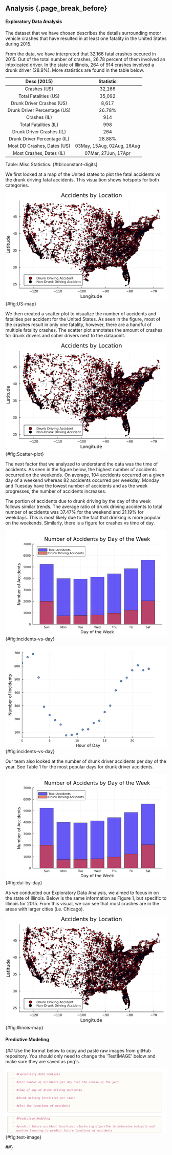 ## Analysis {.page_break_before}

#### Exploratory Data Analysis

The dataset that we have chosen describes the details surrounding motor vehicle crashes that have resulted in at least one fatality in the United States during 2015. 

From the data, we have interpreted that 32,166 fatal crashes occured in 2015. Out of the total number of crashes, 26.78 percent of them involved an intoxicated driver. In the state of Illinois, 264 of 914 crashes involved a drunk driver (28.9%). More statistics are found in the table below. 

| Desc (2015)        | Statistic        | 
|:-----------------:|:-------------:|
| Crashes (US) | 32,166 |
| Total Fatalities (US) | 35,092 |
| Drunk Driver Crashes (US) | 8,617 |
| Drunk Driver Percentage (US) | 26.78% |
| Crashes (IL) | 914 |
| Total Fatalities (IL) | 998 |
| Drunk Driver Crashes (IL) | 264 |
| Drunk Driver Percentage (IL) | 28.88% |
| Most DD Crashes, Dates (US) | 03May, 15Aug, 02Aug, 16Aug |
| Most Crashes, Dates (IL) | 07Mar, 27Jun, 17Apr |
Table: Misc Statistics.
{#tbl:constant-digits}

We first looked at a map of the United states to plot the fatal accidents vs the drunk driving fatal accidents. This visualtion shows hotspots for both categories. 

![US Map](https://raw.githubusercontent.com/uiceds/project-team-front-row/main/content/images/exploratory/Map_of_US.png "Map of US (2015)"){#fig:US-map}

We then created a scatter plot to visualize the number of accidents and fatalities per accident for the United States. As seen in the figure, most of the crashes result in only one fatality, however, there are a handful of multiple fatality crashes. The scatter plot annotates the amount of crashes for drunk drivers and sober drivers next to the datapoint. 

![Scatter Plot](https://raw.githubusercontent.com/uiceds/project-team-front-row/main/content/images/exploratory/Map_of_US.png "Scatter Plot"){#fig:Scatter-plot}


The next factor that we analyzed to understand the data was the time of accidents. As seen in the figure below, the highest number of accidents occurred on the weekends. On average, 104 accidents occurred on a given day of a weekend whereas 82 accidents occurred per weekday. Monday and Tuesday have the lowest number of accidents and as the week progresses, the number of accidents increases. 

The portion of accidents due to drunk driving by the day of the week follows similar trends. The average ratio of  drunk driving accidents to total number of accidents was 37.47% for the weekend and 21.19% for weekdays. This is most likely due to the fact that drinking is more popular on the weekends. Similarly, there is a figure for crashes vs time of day. 

![Accidents vs Day of Week](https://raw.githubusercontent.com/uiceds/project-team-front-row/main/content/images/exploratory/Accidents_day_of_week.png "Accidents vs Day of Week"){#fig:incidents-vs-day}

![Time of Day](https://raw.githubusercontent.com/uiceds/project-team-front-row/main/content/images/exploratory/IncidentsVSHour.png "Time of Day"){#fig:incidents-vs-day}



Our team also looked at the number of drunk driver accidents per day of the year. See Table 1 for the most popular days for drunk driver accidents. 

![DUI Crashes by Day (US)](https://raw.githubusercontent.com/uiceds/project-team-front-row/main/content/images/exploratory/Accidents_day_of_week.png "DUI Crashes by Day (US)"){#fig:dui-by-day}

As we conducted our Exploratory Data Analysis, we aimed to focus in on the state of Illinois. Below is the same information as Figure 1, but specific to Illinois for 2015. From this visual, we can see that most crashes are in the areas with larger cities (i.e. Chicago). 

![Illinois Map](https://raw.githubusercontent.com/uiceds/project-team-front-row/main/content/images/exploratory/Map_of_US.png "Illinois Map (2015)"){#fig:Illinois-map}



#### Predictive Modeling






{##
  Use the format below to copy and paste raw images from gitHub repository. You should only need to change the 'TestIMAGE' below and make sure they are saved as png's. 


![Test Image](https://raw.githubusercontent.com/uiceds/project-team-front-row/main/content/images/TestIMAGE.png "Test Image"){#fig:test-image}

##}



